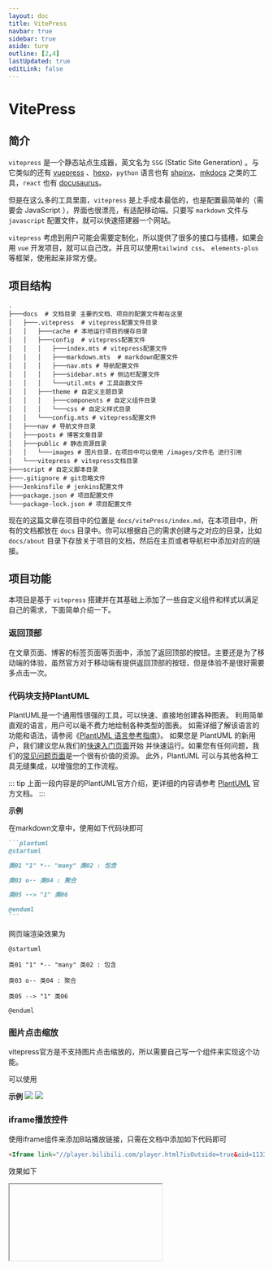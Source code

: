 ```yaml
---
layout: doc
title: VitePress
navbar: true
sidebar: true
aside: ture
outline: [2,4]
lastUpdated: true
editLink: false
---
```


# VitePress



## 简介

`vitepress` 是一个静态站点生成器，英文名为 `SSG` (Static Site Generation) 。与它类似的还有 [vuepress](https://vuepress.vuejs.org/) 、[hexo](https://hexo.io/index.html)，`python` 语言也有 [shpinx](https://www.sphinx-doc.org/en/master/)、[mkdocs](https://www.mkdocs.org/) 之类的工具，`react` 也有 [docusaurus](https://docusaurus.io/)。

但是在这么多的工具里面，`vitepress` 是上手成本最低的，也是配置最简单的（需要会 JavaScript ），界面也很漂亮，有适配移动端。只要写 `markdown` 文件与 `javascript` 配置文件，就可以快速搭建器一个网站。

`vitepress` 考虑到用户可能会需要定制化，所以提供了很多的接口与插槽，如果会用 `vue` 开发项目，就可以自己改。并且可以使用`tailwind css`、 `elements-plus` 等框架，使用起来非常方便。


## 项目结构

```shell
.
├───docs  # 文档目录 主要的文档、项目的配置文件都在这里
│   ├───.vitepress  # vitepress配置文件目录
│   │   ├───cache # 本地运行项目的缓存目录
│   │   ├───config  # vitepress配置文件
│   │   │   ├───index.mts # vitepress配置文件
│   │   │   ├───markdown.mts  # markdown配置文件
│   │   │   ├───nav.mts # 导航配置文件
│   │   │   ├───sidebar.mts # 侧边栏配置文件
│   │   │   └───util.mts # 工具函数文件
│   │   ├───theme # 自定义主题目录
│   │   │   ├───components # 自定义组件目录
│   │   │   └───css # 自定义样式目录
│   │   └───config.mts # vitepress配置文件
│   ├───nav # 导航文件目录
│   ├───posts # 博客文章目录
│   ├───public # 静态资源目录
│   │   └───images # 图片目录，在项目中可以使用 /images/文件名 进行引用
│   └───vitepress # vitepress文档目录
├───script # 自定义脚本目录
├───.gitignore # git忽略文件
├───Jenkinsfile # jenkins配置文件
├───package.json # 项目配置文件
└───package-lock.json # 项目配置文件
```

现在的这篇文章在项目中的位置是 `docs/vitePress/index.md`，在本项目中，所有的文档都放在 `docs` 目录中。你可以根据自己的需求创建与之对应的目录，比如 `docs/about` 目录下存放关于项目的文档，然后在主页或者导航栏中添加对应的链接。

## 项目功能

本项目是基于 `vitepress` 搭建并在其基础上添加了一些自定义组件和样式以满足自己的需求，下面简单介绍一下。


### 返回顶部

在文章页面、博客的标签页面等页面中，添加了返回顶部的按钮。主要还是为了移动端的体验，虽然官方对于移动端有提供返回顶部的按钮，但是体验不是很好需要多点击一次。


### 代码块支持PlantUML

PlantUML是一个通用性很强的工具，可以快速、直接地创建各种图表。
利用简单直观的语言，用户可以毫不费力地绘制各种类型的图表。 如需详细了解该语言的功能和语法，请参阅《[PlantUML 语言参考指南](https://plantuml.com/zh/guide)》。
如果您是 PlantUML 的新用户，我们建议您从我们的[快速入门页面](https://plantuml.com/zh/starting)开始 并快速运行。如果您有任何问题，我们的[常见问题页面](https://plantuml.com/zh/faq)是一个很有价值的资源。 此外，PlantUML 可以与其他各种工具无缝集成，以增强您的工作流程。

::: tip
上面一段内容是的PlantUML官方介绍，更详细的内容请参考 [PlantUML](https://plantuml.com/zh/) 官方文档。
:::

<b>示例</b>

在markdown文章中，使用如下代码块即可

````markdown
```plantuml
@startuml

类01 "1" *-- "many" 类02 : 包含

类03 o-- 类04 : 聚合

类05 --> "1" 类06

@enduml
```
````

网页端渲染效果为

```plantuml
@startuml

类01 "1" *-- "many" 类02 : 包含

类03 o-- 类04 : 聚合

类05 --> "1" 类06

@enduml
```


### 图片点击缩放

vitepress官方是不支持图片点击缩放的，所以需要自己写一个组件来实现这个功能。

可以使用

<b>示例</b>
![](https://vitepress.dev/vitepress-logo-large.webp)
![](https://vitejs.cn/logo.svg)


### iframe播放控件

使用iframe组件来添加B站播放链接，只需在文档中添加如下代码即可

```markdown
<Iframe link="//player.bilibili.com/player.html?isOutside=true&aid=113333550321671&bvid=BV1GeCoYFEuQ&cid=26363233569&p=1&autoplay=0" />
```

效果如下

[//]: # (在link链接尾部添加 &autoplay=0 可以解决自动播放的问题)
<Iframe link="//player.bilibili.com/player.html?isOutside=true&aid=113333550321671&bvid=BV1GeCoYFEuQ&cid=26363233569&p=1&autoplay=0" />


### 链接卡片

链接卡片可以为文章中的链接添加卡片样式，方便用户点击跳转（主要是样式支持😊）。

```markdown
<Linkcard url="https://vitepress.yiov.top/" title="Vitepress中文搭建教程" description="https://vitepress.yiov.top/" logo="https://vitepress.yiov.top/logo.png"/>
```

效果如下

<Linkcard url="https://vitepress.yiov.top/" title="Vitepress中文搭建教程" description="https://vitepress.yiov.top/" logo="https://vitepress.yiov.top/logo.png"/>


### 视频播放控件

视频播放控件，需要提供视频文件直链或者本地视频链接，只需在文档中添加如下代码即可

```markdown
<xgplayer url="//sf1-cdn-tos.huoshanstatic.com/obj/media-fe/xgplayer_doc_video/mp4/xgplayer-demo-360p.mp4" poster="//lf-cdn-tos.bytescm.com/obj/static/media_fe/xgplayer_doc3/assets/img/logo_10.cad7a477.png" />
```

效果如下

<xgplayer url="//sf1-cdn-tos.huoshanstatic.com/obj/media-fe/xgplayer_doc_video/mp4/xgplayer-demo-360p.mp4" poster="//lf-cdn-tos.bytescm.com/obj/static/media_fe/xgplayer_doc3/assets/img/logo_10.cad7a477.png" />


### 视频列表播放控件

视频列表播放控件是对视频播放控件的封装，方便在一个文档当中插入多个视频。只需在文档中添加如下代码即可

```markdown
<script setup>
const playlist = [
  {url: "//sf1-cdn-tos.huoshanstatic.com/obj/media-fe/xgplayer_doc_video/mp4/xgplayer-demo-360p.mp4", title: "1 xggplayer demo"},
  {url: "https://files.vidstack.io/sprite-fight/720p.mp4", title: "2 VidStack demo"},
];
</script>
<PlayList :dataList="playlist"/>
```

效果如下

<script setup>
const playlist = [
  {url: "//sf1-cdn-tos.huoshanstatic.com/obj/media-fe/xgplayer_doc_video/mp4/xgplayer-demo-360p.mp4", title: "1 xggplayer demo"},
  {url: "https://files.vidstack.io/sprite-fight/720p.mp4", title: "2 VidStack demo"},
];
</script>
<PlayList :dataList="playlist"/>


### 马克笔/荧光笔

这个功能主要是为了方便在文档中划重点，只需在文档中使用以下格式即可

```markdown
<sapn class="marker-text">这里是重重点</sapn>
<br />
<sapn class="marker-text-highlight">这里是荧光笔</sapn>
<br />
<sapn class="marker-evy">这里是尤雨溪的主页样式，鼠标放在我上面看效果</sapn>
```

为了方便展示效果我在三种样式间添加了换行符，实际使用时不需要。效果如下

<sapn class="marker-text">这里是重重点</sapn>
<br />
<sapn class="marker-text-highlight">这里是荧光笔</sapn>
<br />
<sapn class="marker-evy">这里是尤雨溪的主页样式，鼠标放在我上面看效果</sapn>


### Xmind

<XmindViewer url="/xmind/C语言.xmind"/>


### 博客Tag页URL查询

博客Tag页URL查询组件，主要是为了方便在文档中添加标签链接，例如要查询标签页中的 `vitepress`标签，只需在文档中使用以下格式即可

```markdown
[vitepress](/tags.html?tag=vitepress)
```

效果如下

[vitepress](/tags.html?tag=vitepress)


## 特别鸣谢

本人并不是前端开发人员，所以对前端技术也不是很了解，只是了解了一下 `vitepress`，然后根据其他大神的项目结合自己的需求构建了本项目，下面是一些参考手册。

- [vitepress 官方文档](https://vitepress.dev/zh/)
- [VitePress中文教程](https://vitepress.yiov.top/)
- [vitepress-theme-curve](https://github.com/imsyy/vitepress-theme-curve)
- [茂茂物语](https://notes.fe-mm.com/)
- [前端加油站](https://blog.jimmyxuexue.top/)
- [Justin3go](https://justin3go.com/)
- [正心博客](https://notes.zhengxinonly.com/posts/VitePress/02.VitePress%E5%BF%AB%E6%89%8B%E4%B8%8A%E6%89%8B.html)
- [李钟意讲前端](https://docs.ffffee.com/vitepress/vitepress-start.html)
- [查尔斯的知识库](https://blog.charles7c.top/tags)

::: tip
以上列表排名不分先后，本站的很多组件、文档都是从这些参考项目中提取出来的。以上链接中大多提供的都是已经构建、部署完成并公开的站点链接，在它们各自的站点中基本都有提供相应的开源项目链接，非常感谢这些大神的开源贡献！这些优秀的开源项目在我构建本项目的过程中起到了非常关键的作用，如果你也想通过vitepress构建站点可以去参考一下。
:::
